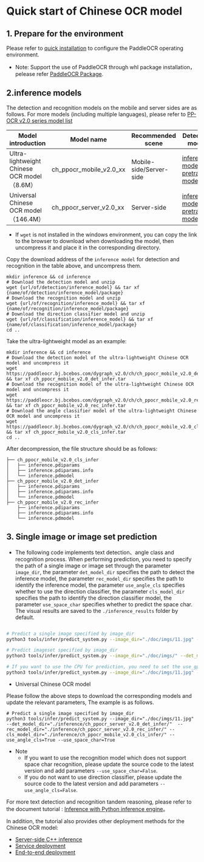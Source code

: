 
# Quick start of Chinese OCR model

## 1. Prepare for the environment

Please refer to [quick installation](./installation_en.md) to configure the PaddleOCR operating environment.

* Note: Support the use of PaddleOCR through whl package installation，pelease refer  [PaddleOCR Package](./whl_en.md).

## 2.inference models

The detection and recognition models on the mobile and server sides are as follows. For more models  (including multiple languages), please refer to [PP-OCR v2.0 series model list](../doc_ch/models_list.md)

| Model introduction     | Model name      | Recommended scene          | Detection model | Direction Classifier | Recognition model |
| ------------ | --------------- | ----------------|---- | ---------- | -------- |
| Ultra-lightweight Chinese OCR model（8.6M） | ch_ppocr_mobile_v2.0_xx |Mobile-side/Server-side|[inference model](https://paddleocr.bj.bcebos.com/dygraph_v2.0/ch/ch_ppocr_mobile_v2.0_det_infer.tar) / [pretrained model](https://paddleocr.bj.bcebos.com/dygraph_v2.0/ch/ch_ppocr_mobile_v2.0_det_train.tar)|[inference model](https://paddleocr.bj.bcebos.com/dygraph_v2.0/ch/ch_ppocr_mobile_v2.0_cls_infer.tar) / [pretrained model](https://paddleocr.bj.bcebos.com/dygraph_v2.0/ch/ch_ppocr_mobile_v2.0_cls_train.tar) |[inference model](https://paddleocr.bj.bcebos.com/dygraph_v2.0/ch/ch_ppocr_mobile_v2.0_rec_infer.tar) / [pretrained model](https://paddleocr.bj.bcebos.com/dygraph_v2.0/ch/ch_ppocr_mobile_v2.0_rec_train.tar)      |
| Universal Chinese OCR model（146.4M）   | ch_ppocr_server_v2.0_xx |Server-side |[inference model](https://paddleocr.bj.bcebos.com/dygraph_v2.0/ch/ch_ppocr_server_v2.0_det_infer.tar) / [pretrained model](https://paddleocr.bj.bcebos.com/dygraph_v2.0/ch/ch_ppocr_server_v2.0_det_train.tar)          |[inference model](https://paddleocr.bj.bcebos.com/dygraph_v2.0/ch/ch_ppocr_mobile_v2.0_cls_infer.tar) / [pretrained model](https://paddleocr.bj.bcebos.com/dygraph_v2.0/ch/ch_ppocr_mobile_v2.0_cls_train.tar)    |[inference model](https://paddleocr.bj.bcebos.com/dygraph_v2.0/ch/ch_ppocr_server_v2.0_rec_infer.tar) / [pretrained model](https://paddleocr.bj.bcebos.com/dygraph_v2.0/ch/ch_ppocr_server_v2.0_rec_train.tar)  |


* If `wget` is not installed in the windows environment, you can copy the link to the browser to download when downloading the model, then uncompress it and place it in the corresponding directory.

Copy the download address of the `inference model` for detection and recognition in the table above, and uncompress them.

```
mkdir inference && cd inference
# Download the detection model and unzip
wget {url/of/detection/inference_model} && tar xf {name/of/detection/inference_model/package}
# Download the recognition model and unzip
wget {url/of/recognition/inference_model} && tar xf {name/of/recognition/inference_model/package}
# Download the direction classifier model and unzip
wget {url/of/classification/inference_model} && tar xf {name/of/classification/inference_model/package}
cd ..
```

Take the ultra-lightweight model as an example:

```
mkdir inference && cd inference
# Download the detection model of the ultra-lightweight Chinese OCR model and uncompress it
wget https://paddleocr.bj.bcebos.com/dygraph_v2.0/ch/ch_ppocr_mobile_v2.0_det_infer.tar && tar xf ch_ppocr_mobile_v2.0_det_infer.tar
# Download the recognition model of the ultra-lightweight Chinese OCR model and uncompress it
wget https://paddleocr.bj.bcebos.com/dygraph_v2.0/ch/ch_ppocr_mobile_v2.0_rec_infer.tar && tar xf ch_ppocr_mobile_v2.0_rec_infer.tar
# Download the angle classifier model of the ultra-lightweight Chinese OCR model and uncompress it
wget https://paddleocr.bj.bcebos.com/dygraph_v2.0/ch/ch_ppocr_mobile_v2.0_cls_infer.tar && tar xf ch_ppocr_mobile_v2.0_cls_infer.tar
cd ..
```

After decompression, the file structure should be as follows:

```
├── ch_ppocr_mobile_v2.0_cls_infer
│   ├── inference.pdiparams
│   ├── inference.pdiparams.info
│   └── inference.pdmodel
├── ch_ppocr_mobile_v2.0_det_infer
│   ├── inference.pdiparams
│   ├── inference.pdiparams.info
│   └── inference.pdmodel
├── ch_ppocr_mobile_v2.0_rec_infer
    ├── inference.pdiparams
    ├── inference.pdiparams.info
    └── inference.pdmodel
```

## 3. Single image or image set prediction

* The following code implements text detection、angle class and recognition process. When performing prediction, you need to specify the path of a single image or image set through the parameter `image_dir`, the parameter `det_model_dir` specifies the path to detect the inference model, the parameter `rec_model_dir` specifies the path to identify the inference model, the parameter `use_angle_cls` specifies whether to use the direction classifier, the parameter `cls_model_dir` specifies the path to identify the direction classifier model, the parameter `use_space_char` specifies whether to predict the space char. The visual results are saved to the `./inference_results` folder by default.



```bash

# Predict a single image specified by image_dir
python3 tools/infer/predict_system.py --image_dir="./doc/imgs/11.jpg" --det_model_dir="./inference/ch_ppocr_mobile_v2.0_det_infer/"  --rec_model_dir="./inference/ch_ppocr_mobile_v2.0_rec_infer/" --cls_model_dir="./inference/ch_ppocr_mobile_v2.0_cls_infer/" --use_angle_cls=True --use_space_char=True

# Predict imageset specified by image_dir
python3 tools/infer/predict_system.py --image_dir="./doc/imgs/" --det_model_dir="./inference/ch_ppocr_mobile_v2.0_det_infer/"  --rec_model_dir="./inference/ch_ppocr_mobile_v2.0_rec_infer/" --cls_model_dir="./inference/ch_ppocr_mobile_v2.0_cls_infer/" --use_angle_cls=True --use_space_char=True

# If you want to use the CPU for prediction, you need to set the use_gpu parameter to False
python3 tools/infer/predict_system.py --image_dir="./doc/imgs/11.jpg" --det_model_dir="./inference/ch_ppocr_mobile_v2.0_det_infer/"  --rec_model_dir="./inference/ch_ppocr_mobile_v2.0_rec_infer/" --cls_model_dir="./inference/ch_ppocr_mobile_v2.0_cls_infer/" --use_angle_cls=True --use_space_char=True --use_gpu=False
```

- Universal Chinese OCR model

Please follow the above steps to download the corresponding models and update the relevant parameters, The example is as follows.

```
# Predict a single image specified by image_dir
python3 tools/infer/predict_system.py --image_dir="./doc/imgs/11.jpg" --det_model_dir="./inference/ch_ppocr_server_v2.0_det_infer/"  --rec_model_dir="./inference/ch_ppocr_server_v2.0_rec_infer/" --cls_model_dir="./inference/ch_ppocr_mobile_v2.0_cls_infer/" --use_angle_cls=True --use_space_char=True
```

* Note
    - If you want to use the recognition model which does not support space char recognition, please update the source code to the latest version and add parameters `--use_space_char=False`.
    - If you do not want to use direction classifier, please update the source code to the latest version and add parameters `--use_angle_cls=False`.


For more text detection and recognition tandem reasoning, please refer to the document tutorial
: [Inference with Python inference engine](./inference_en.md)。

In addition, the tutorial also provides other deployment methods for the Chinese OCR model:
- [Server-side C++ inference](../../deploy/cpp_infer/readme_en.md)
- [Service deployment](../../deploy/pdserving/readme_en.md)
- [End-to-end deployment](../../deploy/lite/readme_en.md)
